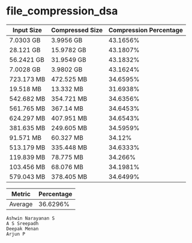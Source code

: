 # file_compression_dsa

| Input Size | Compressed Size | Compression Percentage |
|------------|-----------------|------------------------|
| 7.0303 GB | 3.9956 GB | 43.1656% |
| 28.121 GB | 15.9782 GB | 43.1807% |
| 56.2421 GB | 31.9549 GB | 43.1832% |
| 7.0028 GB | 3.9802 GB | 43.1624% |
| 723.173 MB | 472.525 MB | 34.6595% |
| 19.518 MB | 13.332 MB | 31.6938% |
| 542.682 MB | 354.721 MB | 34.6356% |
| 561.765 MB | 367.14 MB | 34.6453% |
| 624.297 MB | 407.951 MB | 34.6543% |
| 381.635 MB | 249.605 MB | 34.5959% |
| 91.571 MB | 60.327 MB | 34.12% |
| 513.179 MB | 335.448 MB | 34.6333% |
| 119.839 MB | 78.775 MB | 34.266% |
| 103.456 MB | 68.076 MB | 34.1981% |
| 579.043 MB | 378.405 MB | 34.6499% |


| Metric | Percentage |
| ------- | -------- |
| Average | 36.6296% |


`Ashwin Narayanan S` <br />
`A S Sreepadh` <br />
`Deepak Menan` <br />
`Arjun P` <br />
